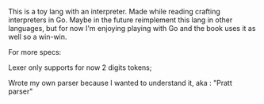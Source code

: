 

This is a toy lang with an interpreter. 
Made while reading crafting interpreters in Go. Maybe in the future reimplement 
this lang in other languages, but for now I'm enjoying playing with Go and the 
book uses it as well so a win-win.

For more specs:

Lexer only supports for now 2 digits tokens;

Wrote my own parser because I wanted to understand it, aka : "Pratt parser" 
